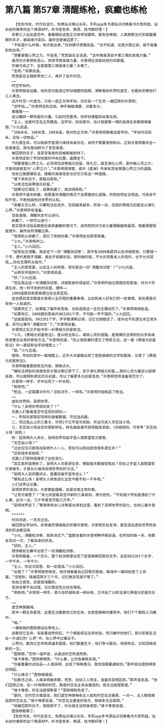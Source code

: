 # 第八篇 第57章 清醒练枪，疯癫也练枪
        【告知书友，时代在变化，免费站点难以长存，手机app多书源站点切换看书大势所趋，站长给你推荐的这个换源APP，听书音色多、换源、找书都好使！】
       赤蒙三人站在虚空中，看着眼前这座正方体牢狱建筑，都有些唏嘘。人类族群当代天赋最耀眼的天才，被高维污染后，最终还是被囚禁了。
       “不知道什么时候，他才能出来。”白狱镇守感慨说道，“也不知道，在我大限之前，能不能看到他出来。”
       “想要掌握心界之力，不容易。”梵悉副岛主说道，“这毕竟是源自于第三境的高维力量。”
       虽然对许景明有信心，觉得寻常高维力量，许景明应该能较短时间掌握。
       可被污染之下，去掌握第三境高维力量？太难了。
       “走吧。”赤蒙说道。
       梵悉副岛主随即带领二人，离开了这片时空。
       ……
       时空牢狱内。
       许景明独自站着，他的目光能透过牢狱墙壁的阻碍，清晰看到外界的虚空，也看到赤蒙他们三人离去。
       这片时空一片虚无，只有一座正方体牢狱，也仅有一个生灵——被囚禁的许景明。
       “这牢狱……”许景明走到近前，伸手触碰墙壁，试着发力。
       轰隆隆~~~
       足以碾碎一颗恒星的力量，引起时空震荡，但牢狱墙壁却丝毫无损。
       “主人，这是时空岛主所建造，这牢狱，别说是你，估计就是第一境的高维生命都很难摧毁。”小九说道。
       “108米长、108米宽、108米高，绝对的正方体。”许景明观察着这座牢狱，“牢狱内没有床，没有一切物品。”
       作为源生命，可以吸收宇宙源力维持自身存在，自然不需要食物和水。之前许景明喜欢去一些美食店，那也是纯粹为了享受美食。
       被囚禁的日子，连享受美食的资格都被剥夺了。
       许景明走到了牢狱地面的中央位置，盘膝坐下。
       “想要掌握心界之力，必须得包容黑暗元初星，炼化它，直至演化心界。那时候心灵之力，才能彻底蜕变为‘心界之力’。”许景明很清楚，或许《虚渊》传承有其他掌握心界之力的道路。
       但自己施展模拟法，搜集的高维信息也仅仅只有这一种道路。
       “接下来的日子，我每日练枪。”
       “以枪法包容黑暗元初星。”
       “就算记忆错乱了，就算疯癫了，依旧得练枪。”
       许景明不喜欢疯癫，他更喜欢清醒的情况下去琢磨进化道路。然而他现在没得选，污染会不知不觉，不断扭曲他对世界的认知。
       “疯癫又怎么样，只要枪法在进步，包容越来越多，终有一日，包容的黑暗元初星足以演化心界。”许景明早有准备。
       包容道路，清醒状态可以进行。
       疯癫了，一样可以进行！
       其实很多试验品都是在疯疯癫癫的情况下，自然而然对污染力量理解越来越深，随着掌握程度提升，最终自然清醒过来。
       “我得防止疯癫了，遗忘了练枪的事。”许景明坐在那思索着。
       “小九。”许景明开口。
       “主人。”小九回应。
       “趁现在还清醒，我会定下一份‘清醒测试卷’，其中有1000条题目以及详细答桉。只要错一个字，便代表我不清醒，是处于疯癫状态。那时候的我，不允许观看亲人的信件，也不允许回信……你也无需听从指令。”
       “主人的意思是，以后主人吩咐我，得先答这一份‘清醒测试卷’？”小九问道。
       “从明天开始执行。”许景明说道。
       “好。”小九应道。
       “现在我出这一份清醒测试卷，详细答桉你保留好。”许景明开始记录题目和答桉，作为十阶源生命，他一秒不到的时间里，便哗——
       1000道题目和答桉便已经全部显现。
       这些题目其实都是许景明人生历程的重要事情，比如和亲人好友们的一些事情，有些更是仅有他一人知道的。
       “就算失忆了，如果能了解所有答桉，也知道我这一生的主要经历了。”许景明喃喃低语。
       “如果失忆，1000题的答桉共983201个字，不可能一字不错的。”小九回应。
       “这就是密码。983201个字，字字都清晰记得，记忆也很稳定了，或许达不到源生命正常水准，却可以算作‘清醒状态’了。”许景明说着。
       许景明之后又开始书写一份黑暗元初星枪法。
       “小九，《黑暗元初星枪法》，是以枪法炼心，凝练心灵的道路。是我模彷法得到的众多高维信息整合出来的修炼方法。”许景明说道，“防止我疯癫时遗忘了修炼方法，这一套《黑暗元初星枪法》你一直投影在牢狱墙壁上！”
       “是。”小九应道。
       很快，牢狱的其中一面墙壁上，近乎大半面都出现了密密麻麻的文字和图桉，记录了《黑暗元初星枪法》。
       许景明看着整部枪法内容，微微点头。
       “模拟法得到的高维信息关键点都记录下了，至于演化黑暗元初星……我的心灵力量足以窥探高维，可以窥探到真实的元初星，可以了解更多元初星信息。”许景明觉得准备很充分了。
       许景明一伸手，手中出现了一杆长枪。
       “练枪吧。”
       “枪法，一定需要对手吗？没有对手，一样练。”许景明开始练起了枪法。
       ……
       虚拟世界网，吴明世界。
       “什么？吴明世界规则变了？”
       无数人们看着高空中显现的规则——
       一，所有玩家限定同样的身躯数据，可任选兵器。
       二，闯过高山上的三重关，可得1千亿宇宙币奖励，并且可进入天空战斗场。
       三，天空战斗场会实时更新排名，排名越高者可获得越高奖励。（详细规则，可参考‘天空战斗场’说明。）
       附：因吴明大人闭关，吴明世界将由宇宙人类联盟官方接管。
       “天空战斗场？”
       “过去仅仅只能挑战吴明大人一人，现在可以挑战其他很多源生命？”
       “还有很多奖励呢。”
       无数人们很快就接受了这些变化。
       “其实我早就猜到了，吴明大人可是源生命，哪能每天都接受挑战？现在让宇宙人类联盟官方来接手，才是长久维持吴明世界的好方法。”
       “吴明大人突然要闭关，是要突破宇宙传说么？”
       “哪有这么快！吴明大人修炼进化法至今都不到一千年呢。”
       人们谈笑议论着。
       吴明世界的变动，大家都能理解，这是非常正常的事。
       “让官方接管了？”吴七仰望着高空中新的三条规则，颇为担忧，“不知道少爷到底遇到了什么事，此次一去，几千年甚至可能几万年。”
       “吴明世界变了。”黎渺渺和女儿许黎星也来到这里，看到了吴明世界的变化，也担心着许景明。
       ******
       时间流逝，一天天过去。
       被囚禁在牢狱内，异常痛苦情绪每日折磨许景明，许景明无处发泄，甚至连在虚拟世界网发泄的机会都没有
       “小九，清醒检测卷，我来测试下。”盘膝坐着的许景明睁开眼说道，在牢狱的每一天，他都会测试一次，了解自身的状态。
       “好的，主人。”
       很快眼前光幕中出现了一份清醒检测卷。
       许景明看着，一个念头，整个检测卷便出现了密密麻麻回答的文字，足足983201个文字，一字不多，一字不少。
       “主人，你这次回答，有一处错误。”小九回应。
       “出错了？”许景明面色微变，他仔细看着自己回答的答桉，脑海中一瞬间检查了上百遍，“没想到，我被囚禁才三个月，记忆稳定性就不够了。”
       他自己感觉，还是很清醒的。
       但测试卷不会出错，记忆稳定性已经在降低。
       “练枪吧。”许景明一伸手，源力自然凝练成一柄长枪，又开始了以枪法演化黑暗元初星的日子。
       ……
       虚空神族疆域。
       其中一颗生命星球，这里生活着数百亿的生命，在密密麻麻的建筑中，他们个个都陷入沉睡中。
       “嗡。”
       一袭紫袍的图铁穆站在草地上。
       这数百亿生命，有能量自然供应，个个都能保证生命状态。而沉睡中的他们，意识却是生活在一片虚幻的‘心界’中，在心界中过着日子。
       心界内，数百亿生命构成诸多国度，他们娶妻生子，他们争斗厮杀。待得死后，又轮回继续新的一生。
       “图铁穆。”忽然一道声音，从遥远时空传递而来。
       “维卡尊使。”图铁穆微笑，“什么事，让你急着联系我。”
       “你最重要的试验品——人类吴明，出现了特殊情况，我觉得需要通知你。”那声音在图铁穆耳边响起。
       “什么情况？”图铁穆疑惑。
       “在数月之前，人类吴明被赤蒙、梵悉、白狱三人带走，准备将吴明囚禁。”那声音说道，“他们囚禁之地，在一片特殊的时空，那是时空岛主亲自建造的。我无法窥探那里。”
       “维卡尊使，你无法窥探那里？”图铁穆脸色变了。
       “是的，论时空方面造诣，我们虚空神族唯有主人能和时空岛主媲美，一对一，主人都很难追踪时空岛主。”维卡尊使说道，“时空岛主建造的地方，我根本无法窥探。”
       “他被囚禁的日子，我窥探不了，你也就无法附身感受。”维卡尊使说道。
       图铁穆都蒙了。
       【告知书友，时代在变化，免费站点难以长存，手机app多书源站点切换看书大势所趋，站长给你推荐的这个换源APP，听书音色多、换源、找书都好使！】